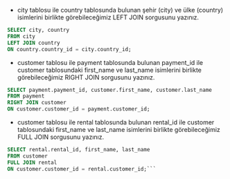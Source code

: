 - city tablosu ile country tablosunda bulunan şehir (city) ve ülke (country) isimlerini birlikte görebileceğimiz LEFT JOIN sorgusunu yazınız.

```SQL
SELECT city, country
FROM city
LEFT JOIN country
ON country.country_id = city.country_id;
```

- customer tablosu ile payment tablosunda bulunan payment_id ile customer tablosundaki first_name ve last_name isimlerini birlikte görebileceğimiz RIGHT JOIN sorgusunu yazınız.

```SQL
SELECT payment.payment_id, customer.first_name, customer.last_name
FROM payment
RIGHT JOIN customer
ON customer.customer_id = payment.customer_id;
```

- customer tablosu ile rental tablosunda bulunan rental_id ile customer tablosundaki first_name ve last_name isimlerini birlikte görebileceğimiz FULL JOIN sorgusunu yazınız.

```SQL
SELECT rental.rental_id, first_name, last_name
FROM customer
FULL JOIN rental
ON customer.customer_id = rental.customer_id;```
